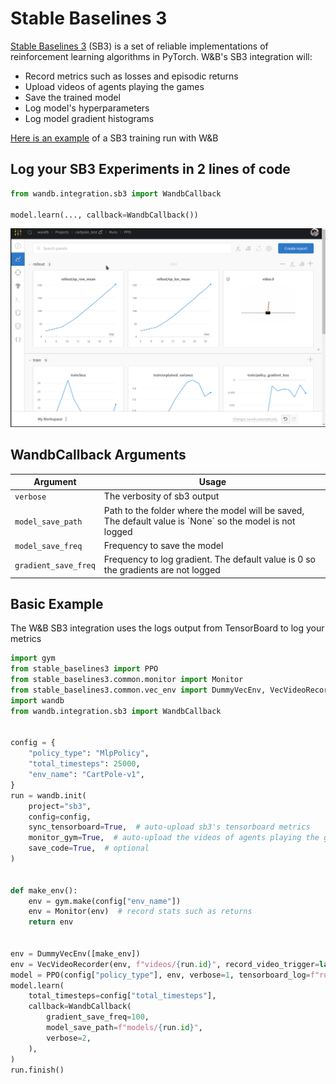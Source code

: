 # Stable Baselines 3

[Stable Baselines 3](https://github.com/DLR-RM/stable-baselines3) (SB3) is a set of reliable implementations of reinforcement learning algorithms in PyTorch. W\&B's SB3 integration will:

* Record metrics such as losses and episodic returns
* Upload videos of agents playing the games
* Save the trained model
* Log model's hyperparameters
* Log model gradient histograms

[Here is an example](https://wandb.ai/wandb/sb3/runs/1jyr6z10) of a SB3 training run with W\&B

## Log your SB3 Experiments in 2 lines of code

```python
from wandb.integration.sb3 import WandbCallback

model.learn(..., callback=WandbCallback())
```

![](../../../.gitbook/assets/demo.gif)

## WandbCallback Arguments

| Argument             | Usage                                                                                                      |
| -------------------- | ---------------------------------------------------------------------------------------------------------- |
| `verbose`            | The verbosity of sb3 output                                                                                |
| `model_save_path`    | Path to the folder where the model will be saved, The default value is \`None\` so the model is not logged |
| `model_save_freq`    | Frequency to save the model                                                                                |
| `gradient_save_freq` | Frequency to log gradient. The default value is 0 so the gradients are not logged                          |

## Basic Example

The W\&B SB3 integration uses the logs output from TensorBoard to log your metrics

```python
import gym
from stable_baselines3 import PPO
from stable_baselines3.common.monitor import Monitor
from stable_baselines3.common.vec_env import DummyVecEnv, VecVideoRecorder
import wandb
from wandb.integration.sb3 import WandbCallback


config = {
    "policy_type": "MlpPolicy",
    "total_timesteps": 25000,
    "env_name": "CartPole-v1",
}
run = wandb.init(
    project="sb3",
    config=config,
    sync_tensorboard=True,  # auto-upload sb3's tensorboard metrics
    monitor_gym=True,  # auto-upload the videos of agents playing the game
    save_code=True,  # optional
)


def make_env():
    env = gym.make(config["env_name"])
    env = Monitor(env)  # record stats such as returns
    return env


env = DummyVecEnv([make_env])
env = VecVideoRecorder(env, f"videos/{run.id}", record_video_trigger=lambda x: x % 2000 == 0, video_length=200)
model = PPO(config["policy_type"], env, verbose=1, tensorboard_log=f"runs/{run.id}")
model.learn(
    total_timesteps=config["total_timesteps"],
    callback=WandbCallback(
        gradient_save_freq=100,
        model_save_path=f"models/{run.id}",
        verbose=2,
    ),
)
run.finish()
```
